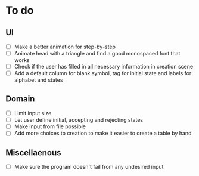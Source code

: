 # To do
## UI
- [ ] Make a better animation for step-by-step
- [ ] Animate head with a triangle and find a good monospaced font that works
- [ ] Check if the user has filled in all necessary information in creation scene
- [ ] Add a default column for blank symbol, tag for initial state and labels for alphabet and states
## Domain
- [ ] Limit input size
- [ ] Let user define initial, accepting and rejecting states
- [ ] Make input from file possible
- [ ] Add more choices to creation to make it easier to create a table by hand
## Miscellaenous
- [ ] Make sure the program doesn't fail from any undesired input
